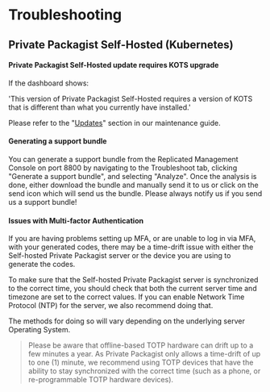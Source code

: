 # Troubleshooting
## Private Packagist Self-Hosted (Kubernetes)

#### Private Packagist Self-Hosted update requires KOTS upgrade
If the dashboard shows: 

'This version of Private Packagist Self-Hosted requires a version of KOTS that is different than what you currently have installed.'

Please refer to the "[Updates](./kubernetes-maintenance.md#updates)" section in our maintenance guide.

#### Generating a support bundle

You can generate a support bundle from the Replicated Management Console on port
8800 by navigating to the Troubleshoot tab, clicking "Generate a support bundle",
and selecting "Analyze".
Once the analysis is done, either download the bundle and manually send it to us
or click on the send icon which will send us the bundle. Please always notify us
if you send us a support bundle!

#### Issues with Multi-factor Authentication

If you are having problems setting up MFA, or are unable to log in via MFA, with
your generated codes, there may be a time-drift issue with either the
Self-hosted Private Packagist server or the device you are using to generate the
codes.

To make sure that the Self-hosted Private Packagist server is synchronized to
the correct time, you should check that both the current server time and
timezone are set to the correct values. If you can enable Network Time Protocol
(NTP) for the server, we also recommend doing that.

The methods for doing so will vary depending on the underlying server Operating
System.

> Please be aware that offline-based TOTP hardware can drift up to a few minutes
> a year. As Private Packagist only allows a time-drift of up to one (1) minute, we
> recommend using TOTP devices that have the ability to stay synchronized with
> the correct time (such as a phone, or re-programmable TOTP hardware devices).
